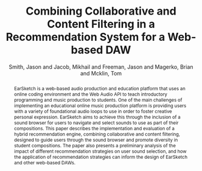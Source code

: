 ---
title: "Combining Collaborative and Content Filtering in a Recommendation System for a Web-based DAW"
abstract: "EarSketch is a web-based audio production and education platform that uses an online coding environment and the Web Audio API to teach introductory programming and music production to students. One of the main challenges of implementing an educational online music production platform is providing users with a variety of foundational audio loops to use in order to foster creative personal expression. EarSketch aims to achieve this through the inclusion of a sound browser for users to navigate and select sounds to use as part of their compositions. This paper describes the implementation and evaluation of a hybrid recommendation engine, combining collaborative and content filtering, designed to guide users through the sound browser and promote diversity in student compositions. The paper also presents a preliminary analysis of the impact of different recommendation strategies on user sound selection, and how the application of recommendation strategies can inform the design of EarSketch and other web-based DAWs."
address: "Trondheim, Norway"
booktitle: "Proceedings of the International Web Audio Conference"
editor: "Xambó, Anna and Martín, Sara R. and Roma, Gerard"
month: "December"
publisher: "NTNU"
series: "WAC '19"
pages: "53--58"
id: "2019_30"
author: "Smith, Jason and Jacob, Mikhail and Freeman, Jason and Magerko, Brian and Mcklin, Tom"
webAuthor: "Jason Smith, Mikhail Jacob, Jason Freeman, Brian Magerko, Tom Mcklin"
track: "Paper"
year: "2019"
tags: year2019
media: https://youtu.be/OPwnIRpihjw
pdflink: "/_data/papers/pdf/2019/2019_30.pdf"
ISSN: "2663-5844"
---